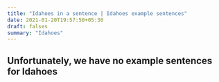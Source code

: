 ```yaml
---
title: "Idahoes in a sentence | Idahoes example sentences"
date: 2021-01-20T19:57:50+05:30
draft: falses
summary: "Idahoes"
---
```

## Unfortunately, we have no example sentences for Idahoes                 
